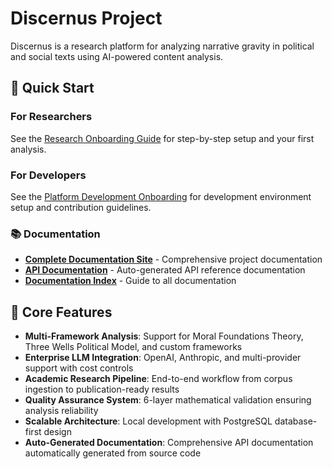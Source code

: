 # Discernus Project

Discernus is a research platform for analyzing narrative gravity in political and social texts using AI-powered content analysis.

## 🚀 Quick Start

### For Researchers
See the [Research Onboarding Guide](docs_site/docs/research-guide/getting-started/RESEARCHER_ONBOARDING.md) for step-by-step setup and your first analysis.

### For Developers  
See the [Platform Development Onboarding](docs_site/docs/platform-development/PLATFORM_DEV_ONBOARDING.md) for development environment setup and contribution guidelines.

### 📚 Documentation
- **[Complete Documentation Site](docs_site/site/index.html)** - Comprehensive project documentation
- **[API Documentation](docs_site/site/api/)** - Auto-generated API reference documentation
- **[Documentation Index](docs_site/docs/DOCUMENTATION_INDEX.md)** - Guide to all documentation

## 🎯 Core Features

- **Multi-Framework Analysis**: Support for Moral Foundations Theory, Three Wells Political Model, and custom frameworks
- **Enterprise LLM Integration**: OpenAI, Anthropic, and multi-provider support with cost controls
- **Academic Research Pipeline**: End-to-end workflow from corpus ingestion to publication-ready results
- **Quality Assurance System**: 6-layer mathematical validation ensuring analysis reliability
- **Scalable Architecture**: Local development with PostgreSQL database-first design
- **Auto-Generated Documentation**: Comprehensive API documentation automatically generated from source code 